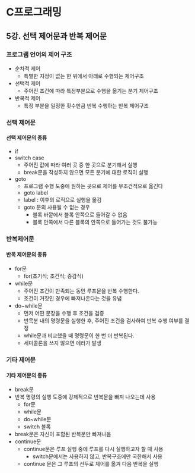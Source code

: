 # C프로그래밍

## 5강. 선택 제어문과 반복 제어문

### 프로그램 언어의 제어 구조

- 순차적 제어
  - 특별한 지정이 없는 한 위에서 아래로 수행되는 제어구조
- 선택적 제어
  - 주어진 조건에 따라 특정부분으로 수행을 옮기는 분기 제어구조
- 반복적 제어
  - 특정 부분을 일정한 횟수만큼 반복 수행하는 반복 제어구조

### 선택 제어문

#### 선택 제어문의 종류

- if
- switch case
  - 주어진 값에 따라 여러 곳 중 한 곳으로 분기해서 실행
  - break문을 작성하지 않으면 모든 분기에 대한 로직이 실행
- goto
  - 프로그램 수행 도중에 원하는 곳으로 제어를 무조건적으로 옮긴다
  - goto label
  - label : 이후의 로직으로 실행을 옮김
  - goto 문의 사용될 수 없는 경우
    - 블록 바깥에서 블록 안쪽으로 들어갈 수 없음
    - 블록 안쪽에서 다른 블록의 안쪽으로 들어가는 것도 불가능

### 반복제어문

#### 반목 제어문의 종류

- for문
  - for(초기식; 조건식; 증감식)
- while문
  - 주어진 조건이 만족되는 동안 루프문을 반복 수행한다.
  - 조건이 거짓인 경우에 빠져나온다는 것을 유념
- do~while문
  - 먼저 어떤 문장을 수행 후 조건을 검증
  - 반목분 내의 명령문을 실행한 후, 주어진 조건을 검사하여 반복 수행 여부를 결정
  - while문과 비교했을 때 명령문이 한 번 더 반복된다.
  - 세미콜론을 쓰지 않으면 에러가 발생

### 기타 제어문

#### 기타 제어문의 종류

-  break문
  - 반복 명령의 실행 도중에 강제적으로 반복문을 빠져 나오는데 사용
    - for문
    - while문
    - do~while문
    - switch 블록
  - break문은 자신이 포함된 반복문만 빠져나옴
- continue문
  - continue문은 루프 실행 중에 루프를 다시 실행하고자 할 때 사용
    - switch문에서는 사용하지 않고, 반복구조에만 국한해서 사용
  - continue 문은 그 루프의 선두로 제어를 옮겨 다음 반복을 실행
